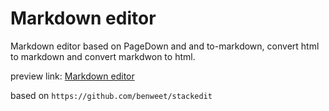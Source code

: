 Markdown editor
==============

Markdown editor based on PageDown and and to-markdown, convert html to markdown and convert markdwon to html.



preview link: [Markdown editor](http://markdown.w3cub.com/)


based on `https://github.com/benweet/stackedit`

